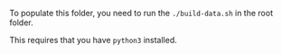 To populate this folder, you need to run the `./build-data.sh` in the root folder.

This requires that you have `python3` installed.
